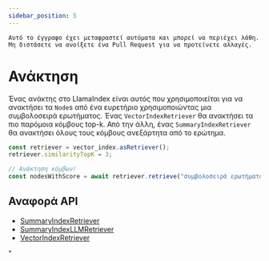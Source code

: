 ```yaml
---
sidebar_position: 5
---
```


`Αυτό το έγγραφο έχει μεταφραστεί αυτόματα και μπορεί να περιέχει λάθη. Μη διστάσετε να ανοίξετε ένα Pull Request για να προτείνετε αλλαγές.`

# Ανάκτηση

Ένας ανάκτης στο LlamaIndex είναι αυτός που χρησιμοποιείται για να ανακτήσει τα `Node`s από ένα ευρετήριο χρησιμοποιώντας μια συμβολοσειρά ερωτήματος. Ένας `VectorIndexRetriever` θα ανακτήσει τα πιο παρόμοια κόμβους top-k. Από την άλλη, ένας `SummaryIndexRetriever` θα ανακτήσει όλους τους κόμβους ανεξάρτητα από το ερώτημα.

```typescript
const retriever = vector_index.asRetriever();
retriever.similarityTopK = 3;

// Ανάκτηση κόμβων!
const nodesWithScore = await retriever.retrieve("συμβολοσειρά ερωτήματος");
```

## Αναφορά API

- [SummaryIndexRetriever](../../api/classes/SummaryIndexRetriever.md)
- [SummaryIndexLLMRetriever](../../api/classes/SummaryIndexLLMRetriever.md)
- [VectorIndexRetriever](../../api/classes/VectorIndexRetriever.md)

"
